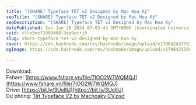 ```yaml
---
title: "[SHARE] Typeface TẾT v2 Designed by Mạc Họa Kỳ"
seoTitle: "[SHARE] Typeface TẾT v2 Designed by Mạc Họa Kỳ"
seoDescription: "[SHARE] Typeface TẾT v2 Designed by Mạc Họa Kỳ"
datePublished: Sun Jan 28 2024 07:03:43 GMT+0000 (Coordinated Universal Time)
cuid: clrx5mzf2000408l3eq0ocrj0
slug: share-typeface-tet-v2-designed-by-mac-hoa-ky
cover: https://cdn.hashnode.com/res/hashnode/image/upload/v1706424377038/f645de9e-b1fb-4b24-aa33-f7ae605b0afb.jpeg
ogImage: https://cdn.hashnode.com/res/hashnode/image/upload/v1706425398900/667ddca5-3ecf-4955-b5ab-9f30b1e9668c.jpeg

---
```


Download:   
Fshare: [https://www.fshare.vn/file/7IOO2W7WQMQJ](https://www.fshare.vn/file/7IOO2W7WQMQJ)  
Drive: [https://bit.ly/3UellIJ](https://bit.ly/3UellIJ)  
Dự phòng: [Tết Typeface V2 by Machoaky CV.psd](https://github.com/ePlus-DEV/storage/blob/8b0ed04114a0cbbcd8d73f70716aeba91ef243c6/design/psd/T%E1%BA%BFt%20Typeface%20V2%20by%20Machoaky%20CV.psd)